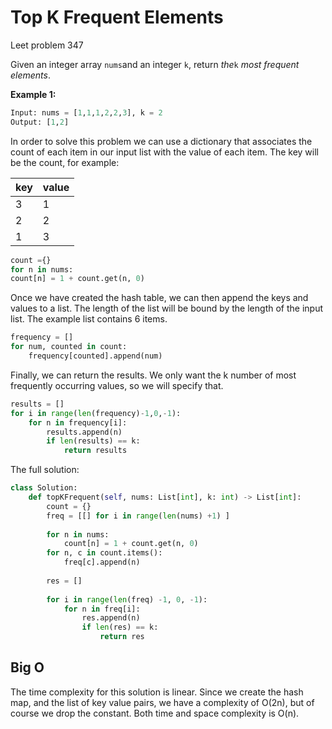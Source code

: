 # Top K Frequent Elements

Leet problem 347

Given an integer array `nums`and an integer `k`, return *the*`k` *most frequent elements*.

**Example 1:**

```python
Input: nums = [1,1,1,2,2,3], k = 2
Output: [1,2]
```

In order to solve this problem we can use a dictionary that associates the count of each item in our input list with the value of each item. The key will be the count, for example:

| key | value |
| --- | --- |
| 3 | 1 |
| 2 | 2 |
| 1 | 3 |

```python
count ={}
for n in nums:
count[n] = 1 + count.get(n, 0)
```

Once we have created the hash table, we can then append the keys and values to a list. The length of the list will be bound by the length of the input list. The example list contains 6 items.

```python
frequency = []
for num, counted in count:
	frequency[counted].append(num)

```

Finally, we can return the results. We only want the k number of most frequently occurring values, so we will specify that.

```python
results = []
for i in range(len(frequency)-1,0,-1):
	for n in frequency[i]:
		results.append(n)
		if len(results) == k:
			return results
```

The full solution:

```python
class Solution:
    def topKFrequent(self, nums: List[int], k: int) -> List[int]:
        count = {}
        freq = [[] for i in range(len(nums) +1) ]
        
        for n in nums:
            count[n] = 1 + count.get(n, 0)
        for n, c in count.items():
            freq[c].append(n)
            
        res = []
        
        for i in range(len(freq) -1, 0, -1):
            for n in freq[i]:
                res.append(n)
                if len(res) == k:
                    return res
```

## Big O

The time complexity for this solution is linear. Since we create the hash map, and the list of key value pairs, we have a complexity of O(2n), but of course we drop the constant. Both time and space complexity is O(n).
